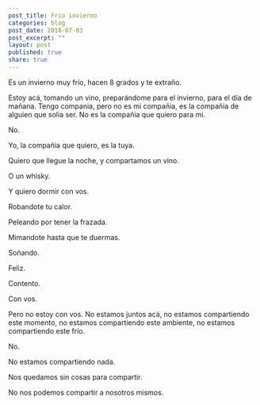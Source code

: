 ```yaml
---
post_title: Frio invierno
categories: blog
post_date: 2018-07-03
post_excerpt: ""
layout: post
published: true
share: true
---
```

Es un invierno muy frío, hacen 8 grados y te extraño.

Estoy acá, tomando un vino, preparándome para el invierno, para el día de mañana. Tengo compania, pero no es mi compañia, es la compañia de alguien que solia ser. No es la compañia que quiero para mi.

No.

Yo, la compañia que quiero, es la tuya.

Quiero que llegue la noche, y compartamos un vino.

O un whisky.

Y quiero dormir con vos.

Robandote tu calor.

Peleando por tener la frazada.

Mimandote hasta que te duermas.

Soñando.

Feliz.

Contento.

Con vos.

Pero no estoy con vos. No estamos juntos acá, no estamos compartiendo este momento, no estamos compartiendo este ambiente, no estamos compartiendo este frío.

No.

No estamos compartiendo nada.

Nos quedamos sin cosas para compartir.

No nos podemos compartir a nosotros mismos.
